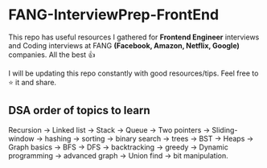 # FANG-InterviewPrep-FrontEnd
This repo has useful resources I gathered for **Frontend Engineer** interviews and Coding interviews at FANG **(Facebook, Amazon, Netflix, Google)** companies. 
All the best :thumbsup:

I will be updating this repo constantly with good resources/tips. Feel free to :star: it and share.

## DSA order of topics to learn
Recursion -> Linked list -> Stack -> Queue -> Two pointers -> Sliding-window -> hashing -> sorting -> binary search -> trees -> BST -> Heaps -> Graph basics -> BFS -> DFS -> backtracking -> greedy -> Dynamic programming -> advanced graph -> Union find -> bit manipulation.


